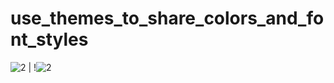 # use_themes_to_share_colors_and_font_styles



![2](https://user-images.githubusercontent.com/79637722/145814103-af573694-975c-43f3-a3da-3094683f17cf.PNG) | !![2](https://user-images.githubusercontent.com/79637722/145814103-af573694-975c-43f3-a3da-3094683f17cf.PNG)
